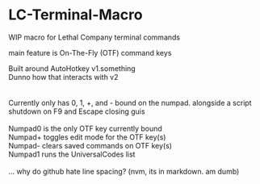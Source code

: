 # LC-Terminal-Macro
WIP macro for Lethal Company terminal commands

main feature is On-The-Fly (OTF) command keys


Built around AutoHotkey v1.something </br>
Dunno how that interacts with v2
</br></br></br>
Currently only has 0, 1, +, and - bound on the numpad. alongside a script shutdown on F9 and Escape closing guis
</br></br>
Numpad0 is the only OTF key currently bound</br>
Numpad+ toggles edit mode for the OTF key(s)</br>
Numpad- clears saved commands on OTF key(s)</br>
Numpad1 runs the UniversalCodes list</br></br>
... why do github hate line spacing? (nvm, its in markdown. am dumb)
